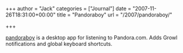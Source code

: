 +++
author = "Jack"
categories = ["Journal"]
date = "2007-11-26T18:31:00+00:00"
title = "Pandoraboy"
url = "/2007/pandoraboy/"

+++

[pandoraboy][1] is a desktop app for listening to Pandora.com. Adds Growl notifications and global keyboard shortcuts.

 [1]: http://code.google.com/p/pandoraboy/